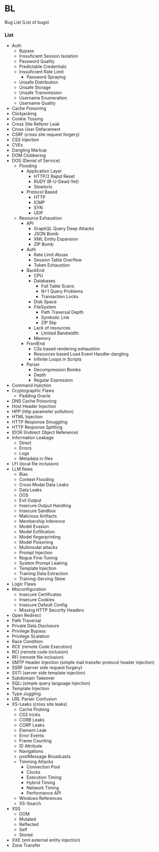 # BL
Bug List (List of bugs)

### List

- Auth
  - Bypass
  - Inssuficient Session Isolation
  - Password Quality
  - Predictable Credentials
  - Inssuficient Rate Limit
    - Password Spraying
  - Unsafe Distribution
  - Unsafe Storage
  - Unsafe Transmission
  - Username Enumeration
  - Username Quality
- Cache Poisoning
- Clickjacking
- Cookie Tossing
- Cross Site Referer Leak
- Cross User Defacement
- CSRF (cross site request forgery)
- CSS Injection
- CVEs
- Dangling Markup
- DOM Clobbering
- DOS (Denial of Service)
  - Flooding
    - Application Layer
      - HTTP/2 Rapid Reset
      - RUDY (R-U-Dead-Yet)
      - Slowloris
    - Protocol Based
      - HTTP
      - ICMP
      - SYN
      - UDP 
  - Resource Exhaustion
    - API
      - GraphQL Query Deep Attacks
      - JSON Bomb
      - XML Entity Expansion
      - ZIP Bomb
    - Auth
      - Rate Limit Abuse
      - Session Table Overflow
      - Token Exhaustion
    - BackEnd
      - CPU
      - Databases
        - Full Table Scans
        - N+1 Query Problems
        - Transaction Locks
      - Disk Space
      - FileSystem
        - Path Traversal Depth
        - Symbolic Link
        - ZIP Slip
      - Lack of resources
        - Limited Bandwidth
      - Memory
    - FrontEnd
      - CSs based rendering exhaustion
      - Resources based Load Event Handler dangling 
      - Infinite Loops in Scripts
    - Parser
      - Decompression Bombs
      - Depth 
      - Regular Expression
- Command Injection
- Cryptographic Flaws
  - Padding Oracle
- DNS Cache Poisoning
- Host Header Injection
- HPP (http parameter pollution)
- HTML Injection
- HTTP Response Smuggling
- HTTP Response Splitting
- IDOR (Indirect Object Reference)
- Information Leakage
  - Direct
  - Errors
  - Logs 
  - Metadata in files
- LFI (local file inclusion)
- LLM flaws
  - Bias
  - Context Flooding
  - Cross Modal Data Leaks
  - Data Leaks
  - DOS
  - Evil Output
  - Insecure Output Handling
  - Insecure Sandbox
  - Malicious Artifacts
  - Membership Inference
  - Model Evasion
  - Model Exfiltration
  - Model fingerprinting
  - Model Poisoning
  - Multimodal attacks
  - Prompt Injection
  - Rogue Fine-Tuning
  - System Prompt Leaking
  - Template Injection
  - Training Data Extraction
  - Training-Serving Skew
- Logic Flaws
- Misconfiguration
  - Insecure Certificates
  - Insecure Cookies
  - Insecure Default Config
  - Missing HTTP Security Headers
- Open Redirect
- Path Traversal
- Private Data Disclosure 
- Privilege Bypass
- Privilege Scalation
- Race Condition
- RCE (remote Code Execution)
- RCI (remote code inclusion)
- RFI (remote file inclusion)
- SMTP Header Injection (simple mail transfer protocol header injection)
- SSRF (server side request forgery)
- SSTI (server side template injection)
- Subdomain Takeover
- SQLi (simple query language injection)
- Template Injection
- Type Juggling
- URL Parser Confusion
- XS-Leaks (cross site leaks)
  - Cache Probing
  - CSS tricks
  - CORB Leaks
  - CORP Leaks
  - Element Leak
  - Error Events
  - Frame Counting
  - ID Attribute
  - Navigations
  - postMessage Broadcasts
  - Timming Attacks
    - Connection Pool
    - Clocks
    - Execution Timing
    - Hybrid Timing
    - Network Timing
    - Performance API
  - Windows References
  - XS-Search
- XSS
  - DOM
  - Mutated
  - Reflected
  - Self
  - Stored
- XXE (xml external entity injection)
- Zone Transfer
